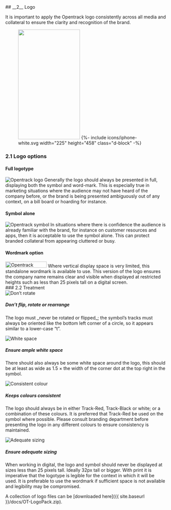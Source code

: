 <div markdown="1" data-aos="fade-up">		
## __2__ Logo 

It is important to apply the Opentrack logo consistently across all media and collateral to ensure the clarity and recognition of the brand.


</div>
<div class="side-image side-image-right phone-shadow mt-5" data-aos="fade-left">
	<figure class="phone-demo">
		<img src="{{ site.baseurl }}/assets/img/screens/night-of-the-10000.png" class="screen" width="193" height="343">
		{%- include icons/iphone-white.svg width="225" height="458" class="d-block" -%}
	</figure>
</div>
<div markdown="1" data-aos="fade-up">

### 2.1 Logo options

#### Full logotype
<img src="{{ site.baseurl }}/assets/img/opentrack-logo.png" class="img-fluid my-1 float-left mr-3" alt="Opentrack logo">
Generally the logo should always be presented in full, displaying both the symbol and word-mark. This is especially true in marketing situations where the audience may not have heard of the company before, or the brand is being presented ambiguously out of any context, on a bill board or hoarding for instance.

#### Symbol alone
<img src="{{ site.baseurl }}/assets/img/favicons/favicon-48x48.png" class="img-fluid my-1 float-left mr-3" alt="Opentrack symbol">
In situations where there is confidence the audience is already familiar with the brand, for instance on customer resources and apps, then it is acceptable to use the symbol alone. This can protect branded collateral from appearing cluttered or busy.

#### Wordmark option
<img src="{{ site.baseurl }}/assets/img/OPENTRACK.png" class="img-fluid my-1 d-block" alt="Opentrack wordmark" width="129" height="19">
Where vertical display space is very limited, this standalone wordmark is available to use. This version of the logo ensures the company name remains clear and visible when displayed at restricted heights such as less than 25 pixels tall on a digital screen.


</div>


<div markdown="1" data-aos="fade-up">
### 2.2 Treatment 
</div>
<div class="row">
<div class="col-sm" markdown="1" data-aos="fade-up">
<div class="card mb-3">
 
  <div class="card-body">
   <img class="img-fluid mb-3" src="{{ site.baseurl }}/assets/img/logo-not-rotate.png" alt="Don’t rotate">
    <h5 class="card-title">Don’t flip, rotate or rearrange</h5>
    <p class="card-text">The logo must _never be rotated or flipped_; the symbol’s tracks must always be oriented like the bottom left corner of a circle, so it appears similar to a lower-case “t”. </p>
  </div>
</div>

</div>
<div class="col-sm" markdown="1" data-aos="fade-up" data-aos-delay="100">
<div class="card mb-3">
 
  <div class="card-body">
   <img class="img-fluid mb-3" src="{{ site.baseurl }}/assets/img/logo-white-space.png" alt="White space">
   <h5 class="card-title">Ensure ample white space</h5>
<p class="card-text">There should also always be some white space around the logo, this should be at least as wide as 1.5 &times; the width of the corner dot at the top right in the symbol. </p>
</div>
</div>
</div>
</div>

<div class="row">
<div class="col-sm" markdown="1" data-aos="fade-up">
<div class="card mb-3">
 
  <div class="card-body">
   <img class="img-fluid mb-3" src="{{ site.baseurl }}/assets/img/logo-colour.png" alt="Consistent colour">
    <h5 class="card-title">Keeps colours consistent</h5>
    <p class="card-text">The logo should always be in either Track-Red, Track-Black or white; or a combination of these colours. It is preferred that Track-Red be used on the symbol where possible. Please consult branding department before presenting the logo in any different colours to ensure consistency is maintained.</p>
  </div>
</div>

</div>
<div class="col-sm" markdown="1" data-aos="fade-up" data-aos-delay="100">
<div class="card mb-3">
 
  <div class="card-body">
   <img class="img-fluid mb-3" src="{{ site.baseurl }}/assets/img/logo-sizing.png" alt="Adequate sizing">
   <h5 class="card-title">Ensure adequate sizing</h5>
<p class="card-text">When working in digital, the logo and symbol should never be displayed at sizes less than 25 pixels tall. Ideally 32px tall or bigger. With print it is imperative that the logotype is legible for the context in which it will be used. It is preferable to use the wordmark if sufficient space is not available and legibility may be compromised. </p>
</div>
</div>
</div>

</div>
A collection of logo files can be [downloaded here]({{ site.baseurl }}/docs/OT-LogoPack.zip).
